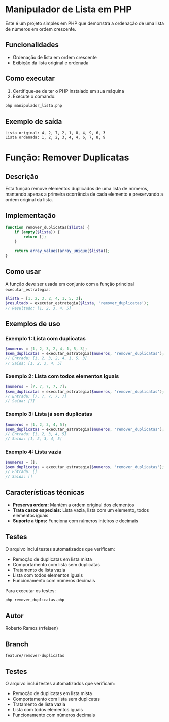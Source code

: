 # Manipulador de Lista em PHP

Este é um projeto simples em PHP que demonstra a ordenação de uma lista de números em ordem crescente.

## Funcionalidades

- Ordenação de lista em ordem crescente
- Exibição da lista original e ordenada

## Como executar

1. Certifique-se de ter o PHP instalado em sua máquina
2. Execute o comando:

```bash
php manipulador_lista.php
```

## Exemplo de saída

```
Lista original: 4, 2, 7, 2, 1, 8, 4, 9, 6, 3
Lista ordenada: 1, 2, 2, 3, 4, 4, 6, 7, 8, 9
```

# Função: Remover Duplicatas

## Descrição
Esta função remove elementos duplicados de uma lista de números, mantendo apenas a primeira ocorrência de cada elemento e preservando a ordem original da lista.

## Implementação
```php
function remover_duplicatas($lista) {
    if (empty($lista)) {
        return [];
    }
    
    return array_values(array_unique($lista));
}
```

## Como usar
A função deve ser usada em conjunto com a função principal `executar_estrategia`:

```php
$lista = [1, 2, 3, 2, 4, 1, 5, 3];
$resultado = executar_estrategia($lista, 'remover_duplicatas');
// Resultado: [1, 2, 3, 4, 5]
```

## Exemplos de uso

### Exemplo 1: Lista com duplicatas
```php
$numeros = [1, 2, 3, 2, 4, 1, 5, 3];
$sem_duplicatas = executar_estrategia($numeros, 'remover_duplicatas');
// Entrada: [1, 2, 3, 2, 4, 1, 5, 3]
// Saída: [1, 2, 3, 4, 5]
```

### Exemplo 2: Lista com todos elementos iguais
```php
$numeros = [7, 7, 7, 7, 7];
$sem_duplicatas = executar_estrategia($numeros, 'remover_duplicatas');
// Entrada: [7, 7, 7, 7, 7]
// Saída: [7]
```

### Exemplo 3: Lista já sem duplicatas
```php
$numeros = [1, 2, 3, 4, 5];
$sem_duplicatas = executar_estrategia($numeros, 'remover_duplicatas');
// Entrada: [1, 2, 3, 4, 5]
// Saída: [1, 2, 3, 4, 5]
```

### Exemplo 4: Lista vazia
```php
$numeros = [];
$sem_duplicatas = executar_estrategia($numeros, 'remover_duplicatas');
// Entrada: []
// Saída: []
```

## Características técnicas
- **Preserva ordem:** Mantém a ordem original dos elementos
- **Trata casos especiais:** Lista vazia, lista com um elemento, todos elementos iguais
- **Suporte a tipos:** Funciona com números inteiros e decimais

## Testes
O arquivo inclui testes automatizados que verificam:
- Remoção de duplicatas em lista mista
- Comportamento com lista sem duplicatas
- Tratamento de lista vazia
- Lista com todos elementos iguais
- Funcionamento com números decimais

Para executar os testes:
```bash
php remover_duplicatas.php
```

## Autor
Roberto Ramos (rrfeisen)

## Branch
`feature/remover-duplicatas`

## Testes
O arquivo inclui testes automatizados que verificam:
- Remoção de duplicatas em lista mista
- Comportamento com lista sem duplicatas
- Tratamento de lista vazia
- Lista com todos elementos iguais
- Funcionamento com números decimais
